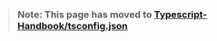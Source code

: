 > ### Note: This page has moved to [Typescript-Handbook/tsconfig.json](https://github.com/Microsoft/TypeScript-Handbook/blob/master/pages/tsconfig.json.md)